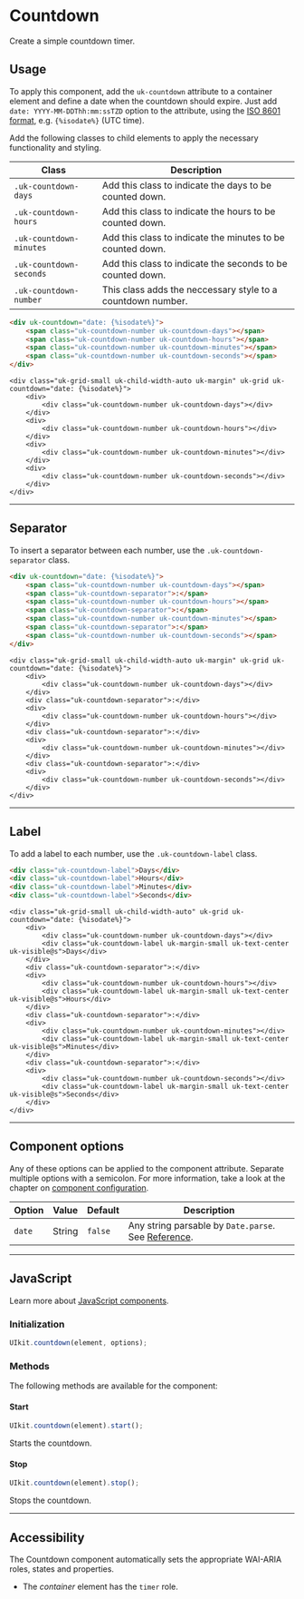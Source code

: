# Countdown

<p class="uk-text-lead">Create a simple countdown timer.</p>

## Usage

To apply this component, add the `uk-countdown` attribute to a container element and define a date when the countdown should expire. Just add `date: YYYY-MM-DDThh:mm:ssTZD` option to the attribute, using the [ISO 8601 format](https://developer.mozilla.org/en/docs/Web/JavaScript/Reference/Global_Objects/Date/parse#ECMAScript_5_ISO-8601_format_support), e.g. `{%isodate%}` (UTC time).

Add the following classes to child elements to apply the necessary functionality and styling.

| Class                   | Description                                                 |
|-------------------------|-------------------------------------------------------------|
| `.uk-countdown-days`    | Add this class to indicate the days to be counted down.     |
| `.uk-countdown-hours`   | Add this class to indicate the hours to be counted down.    |
| `.uk-countdown-minutes` | Add this class to indicate the minutes to be counted down.  |
| `.uk-countdown-seconds` | Add this class to indicate the seconds to be counted down.  |
| `.uk-countdown-number`  | This class adds the neccessary style to a countdown number. |

```html
<div uk-countdown="date: {%isodate%}">
    <span class="uk-countdown-number uk-countdown-days"></span>
    <span class="uk-countdown-number uk-countdown-hours"></span>
    <span class="uk-countdown-number uk-countdown-minutes"></span>
    <span class="uk-countdown-number uk-countdown-seconds"></span>
</div>
```

```example
<div class="uk-grid-small uk-child-width-auto uk-margin" uk-grid uk-countdown="date: {%isodate%}">
    <div>
        <div class="uk-countdown-number uk-countdown-days"></div>
    </div>
    <div>
        <div class="uk-countdown-number uk-countdown-hours"></div>
    </div>
    <div>
        <div class="uk-countdown-number uk-countdown-minutes"></div>
    </div>
    <div>
        <div class="uk-countdown-number uk-countdown-seconds"></div>
    </div>
</div>
```

***

## Separator

To insert a separator between each number, use the `.uk-countdown-separator` class.

```html
<div uk-countdown="date: {%isodate%}">
    <span class="uk-countdown-number uk-countdown-days"></span>
    <span class="uk-countdown-separator">:</span>
    <span class="uk-countdown-number uk-countdown-hours"></span>
    <span class="uk-countdown-separator">:</span>
    <span class="uk-countdown-number uk-countdown-minutes"></span>
    <span class="uk-countdown-separator">:</span>
    <span class="uk-countdown-number uk-countdown-seconds"></span>
</div>
```

```example
<div class="uk-grid-small uk-child-width-auto uk-margin" uk-grid uk-countdown="date: {%isodate%}">
    <div>
        <div class="uk-countdown-number uk-countdown-days"></div>
    </div>
    <div class="uk-countdown-separator">:</div>
    <div>
        <div class="uk-countdown-number uk-countdown-hours"></div>
    </div>
    <div class="uk-countdown-separator">:</div>
    <div>
        <div class="uk-countdown-number uk-countdown-minutes"></div>
    </div>
    <div class="uk-countdown-separator">:</div>
    <div>
        <div class="uk-countdown-number uk-countdown-seconds"></div>
    </div>
</div>
```

***

## Label

To add a label to each number, use the `.uk-countdown-label` class.

```html
<div class="uk-countdown-label">Days</div>
<div class="uk-countdown-label">Hours</div>
<div class="uk-countdown-label">Minutes</div>
<div class="uk-countdown-label">Seconds</div>
```

```example
<div class="uk-grid-small uk-child-width-auto" uk-grid uk-countdown="date: {%isodate%}">
    <div>
        <div class="uk-countdown-number uk-countdown-days"></div>
        <div class="uk-countdown-label uk-margin-small uk-text-center uk-visible@s">Days</div>
    </div>
    <div class="uk-countdown-separator">:</div>
    <div>
        <div class="uk-countdown-number uk-countdown-hours"></div>
        <div class="uk-countdown-label uk-margin-small uk-text-center uk-visible@s">Hours</div>
    </div>
    <div class="uk-countdown-separator">:</div>
    <div>
        <div class="uk-countdown-number uk-countdown-minutes"></div>
        <div class="uk-countdown-label uk-margin-small uk-text-center uk-visible@s">Minutes</div>
    </div>
    <div class="uk-countdown-separator">:</div>
    <div>
        <div class="uk-countdown-number uk-countdown-seconds"></div>
        <div class="uk-countdown-label uk-margin-small uk-text-center uk-visible@s">Seconds</div>
    </div>
</div>
```

***

## Component options

Any of these options can be applied to the component attribute. Separate multiple options with a semicolon. For more information, take a look at the chapter on [component configuration](javascript.md#component-configuration).

| Option | Value  | Default | Description                                                                                                                                         |
|--------|--------|---------|-----------------------------------------------------------------------------------------------------------------------------------------------------|
| `date` | String | `false` | Any string parsable by ```Date.parse```. See [Reference](https://developer.mozilla.org/en/docs/Web/JavaScript/Reference/Global_Objects/Date/parse). |

***

## JavaScript

Learn more about [JavaScript components](javascript.md#programmatic-use).

### Initialization

```js
UIkit.countdown(element, options);
```

### Methods

The following methods are available for the component:

#### Start

```js
UIkit.countdown(element).start();
```

Starts the countdown.

#### Stop

```js
UIkit.countdown(element).stop();
```

Stops the countdown.

***

## Accessibility

The Countdown component automatically sets the appropriate WAI-ARIA roles, states and properties.

- The *container* element has the `timer` role.

<script>
    UIkit.util.attr(UIkit.util.$$('[uk-countdown]'), 'date', new Date(Date.now() + 7 * 24 * 60 * 60 * 1000).toISOString());
</script>
